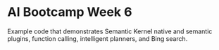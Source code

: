 # AI Bootcamp Week 6
Example code that demonstrates Semantic Kernel native and semantic plugins, function calling, intelligent planners, and Bing search.